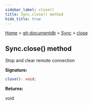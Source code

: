 ```yaml
---
sidebar_label: close()
title: Sync.close() method
hide_title: true
---
```


[Home](./index.md) &gt; [git-documentdb](./git-documentdb.md) &gt; [Sync](./git-documentdb.sync.md) &gt; [close](./git-documentdb.sync.close.md)

## Sync.close() method

Stop and clear remote connection

<b>Signature:</b>

```typescript
close(): void;
```
<b>Returns:</b>

void

